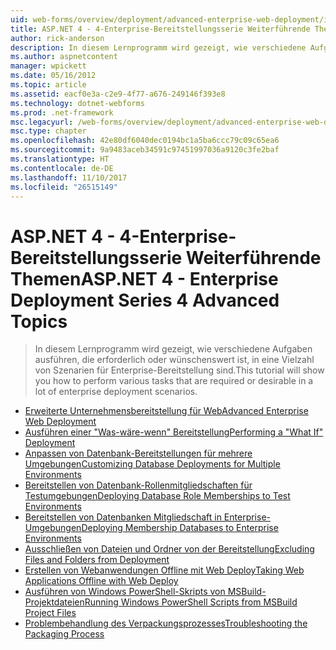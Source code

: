 ```yaml
---
uid: web-forms/overview/deployment/advanced-enterprise-web-deployment/index
title: ASP.NET 4 - 4-Enterprise-Bereitstellungsserie Weiterführende Themen | Microsoft Docs
author: rick-anderson
description: In diesem Lernprogramm wird gezeigt, wie verschiedene Aufgaben ausführen, die erforderlich oder wünschenswert ist, in eine Vielzahl von Szenarien für Enterprise-Bereitstellung sind.
ms.author: aspnetcontent
manager: wpickett
ms.date: 05/16/2012
ms.topic: article
ms.assetid: eacf0e3a-c2e9-4f77-a676-249146f393e8
ms.technology: dotnet-webforms
ms.prod: .net-framework
msc.legacyurl: /web-forms/overview/deployment/advanced-enterprise-web-deployment
msc.type: chapter
ms.openlocfilehash: 42e80df6040dec0194bc1a5ba6ccc79c09c65ea6
ms.sourcegitcommit: 9a9483aceb34591c97451997036a9120c3fe2baf
ms.translationtype: HT
ms.contentlocale: de-DE
ms.lasthandoff: 11/10/2017
ms.locfileid: "26515149"
---
```

<a name="aspnet-4---enterprise-deployment-series-4-advanced-topics"></a><span data-ttu-id="0154e-103">ASP.NET 4 - 4-Enterprise-Bereitstellungsserie Weiterführende Themen</span><span class="sxs-lookup"><span data-stu-id="0154e-103">ASP.NET 4 - Enterprise Deployment Series 4 Advanced Topics</span></span>
====================
> <span data-ttu-id="0154e-104">In diesem Lernprogramm wird gezeigt, wie verschiedene Aufgaben ausführen, die erforderlich oder wünschenswert ist, in eine Vielzahl von Szenarien für Enterprise-Bereitstellung sind.</span><span class="sxs-lookup"><span data-stu-id="0154e-104">This tutorial will show you how to perform various tasks that are required or desirable in a lot of enterprise deployment scenarios.</span></span>


- [<span data-ttu-id="0154e-105">Erweiterte Unternehmensbereitstellung für Web</span><span class="sxs-lookup"><span data-stu-id="0154e-105">Advanced Enterprise Web Deployment</span></span>](advanced-enterprise-web-deployment.md)
- [<span data-ttu-id="0154e-106">Ausführen einer "Was-wäre-wenn" Bereitstellung</span><span class="sxs-lookup"><span data-stu-id="0154e-106">Performing a "What If" Deployment</span></span>](performing-a-what-if-deployment.md)
- [<span data-ttu-id="0154e-107">Anpassen von Datenbank-Bereitstellungen für mehrere Umgebungen</span><span class="sxs-lookup"><span data-stu-id="0154e-107">Customizing Database Deployments for Multiple Environments</span></span>](customizing-database-deployments-for-multiple-environments.md)
- [<span data-ttu-id="0154e-108">Bereitstellen von Datenbank-Rollenmitgliedschaften für Testumgebungen</span><span class="sxs-lookup"><span data-stu-id="0154e-108">Deploying Database Role Memberships to Test Environments</span></span>](deploying-database-role-memberships-to-test-environments.md)
- [<span data-ttu-id="0154e-109">Bereitstellen von Datenbanken Mitgliedschaft in Enterprise-Umgebungen</span><span class="sxs-lookup"><span data-stu-id="0154e-109">Deploying Membership Databases to Enterprise Environments</span></span>](deploying-membership-databases-to-enterprise-environments.md)
- [<span data-ttu-id="0154e-110">Ausschließen von Dateien und Ordner von der Bereitstellung</span><span class="sxs-lookup"><span data-stu-id="0154e-110">Excluding Files and Folders from Deployment</span></span>](excluding-files-and-folders-from-deployment.md)
- [<span data-ttu-id="0154e-111">Erstellen von Webanwendungen Offline mit Web Deploy</span><span class="sxs-lookup"><span data-stu-id="0154e-111">Taking Web Applications Offline with Web Deploy</span></span>](taking-web-applications-offline-with-web-deploy.md)
- [<span data-ttu-id="0154e-112">Ausführen von Windows PowerShell-Skripts von MSBuild-Projektdateien</span><span class="sxs-lookup"><span data-stu-id="0154e-112">Running Windows PowerShell Scripts from MSBuild Project Files</span></span>](running-windows-powershell-scripts-from-msbuild-project-files.md)
- [<span data-ttu-id="0154e-113">Problembehandlung des Verpackungsprozesses</span><span class="sxs-lookup"><span data-stu-id="0154e-113">Troubleshooting the Packaging Process</span></span>](troubleshooting-the-packaging-process.md)

